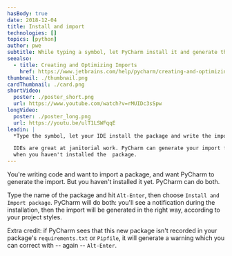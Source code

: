 ```yaml
---
hasBody: true
date: 2018-12-04
title: Install and import
technologies: []
topics: [python]
author: pwe
subtitle: While typing a symbol, let PyCharm install it and generate the import.
seealso:
  - title: Creating and Optimizing Imports
    href: https://www.jetbrains.com/help/pycharm/creating-and-optimizing-imports.html
thumbnail: ./thumbnail.png
cardThumbnail: ./card.png
shortVideo:
  poster: ./poster_short.png
  url: https://www.youtube.com/watch?v=rMUIDc3sSpw
longVideo:
  poster: ./poster_long.png
  url: https://youtu.be/ulT1LSWFqqE
leadin: |
  *Type the symbol, let your IDE install the package and write the import.*

  IDEs are great at janitorial work. PyCharm can generate your import for you, even 
  when you haven't installed the  package.
---
```


You're writing code and want to import a package, and want PyCharm to generate the
import. But you haven't installed it yet. PyCharm can do both.

Type the name of the package and hit `Alt-Enter`, then choose `Install and Import package`. PyCharm will do both: you'll see a notification during the installation,
then the import will be generated in the right way, according to your project styles.

Extra credit: if PyCharm sees that this new package isn't recorded in your package's
`requirements.txt` or `Pipfile`, it will generate a warning which you can correct
with -- again -- `Alt-Enter`.
